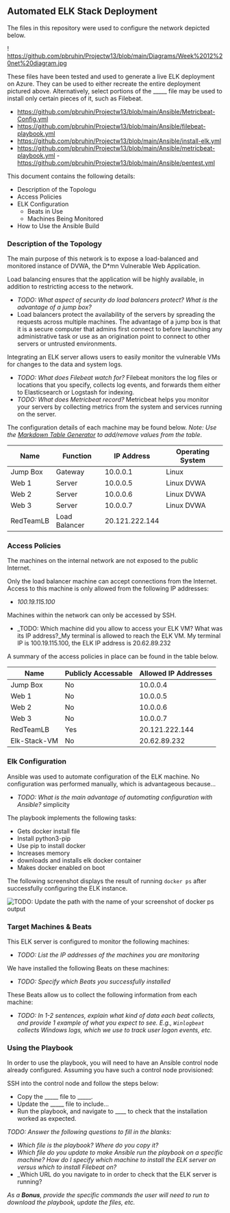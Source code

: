 ## Automated ELK Stack Deployment

The files in this repository were used to configure the network depicted below.

! https://github.com/pbruhin/Projectw13/blob/main/Diagrams/Week%2012%20net%20diagram.jpg

These files have been tested and used to generate a live ELK deployment on Azure. They can be used to either recreate the entire deployment pictured above. Alternatively, select portions of the _____ file may be used to install only certain pieces of it, such as Filebeat.

  - https://github.com/pbruhin/Projectw13/blob/main/Ansible/Metricbeat-Config.yml
  - https://github.com/pbruhin/Projectw13/blob/main/Ansible/filebeat-playbook.yml
  - https://github.com/pbruhin/Projectw13/blob/main/Ansible/install-elk.yml
  - https://github.com/pbruhin/Projectw13/blob/main/Ansible/metricbeat-playbook.yml
  -https://github.com/pbruhin/Projectw13/blob/main/Ansible/pentest.yml
  
  This document contains the following details:
- Description of the Topologu
- Access Policies
- ELK Configuration
  - Beats in Use
  - Machines Being Monitored
- How to Use the Ansible Build


### Description of the Topology

The main purpose of this network is to expose a load-balanced and monitored instance of DVWA, the D*mn Vulnerable Web Application.

Load balancing ensures that the application will be highly available, in addition to restricting access to the network.
- _TODO: What aspect of security do load balancers protect? What is the advantage of a jump box?_
- Load balancers protect the availability of the servers by spreading the requests across multiple machines.  The advantage of a jump box is that it is a secure computer that admins first connect to before launching any administrative task or use as an origination point to connect to other servers or untrusted environments.

Integrating an ELK server allows users to easily monitor the vulnerable VMs for changes to the data and system logs.
- _TODO: What does Filebeat watch for?_ Filebeat monitors the log files or locations that you specify, collects log events, and forwards them either to Elasticsearch or Logstash for indexing.
- _TODO: What does Metricbeat record?_ Metricbeat helps you monitor your servers by collecting metrics from the system and services running on the server.

The configuration details of each machine may be found below.
_Note: Use the [Markdown Table Generator](http://www.tablesgenerator.com/markdown_tables) to add/remove values from the table_.

| Name      | Function      | IP Address     | Operating System |
|-----------|---------------|----------------|------------------|
| Jump Box  | Gateway       | 10.0.0.1       | Linux            |
| Web 1     | Server        | 10.0.0.5       | Linux DVWA       |
| Web 2     | Server        | 10.0.0.6       | Linux DVWA       |
| Web 3     | Server        | 10.0.0.7       | Linux DVWA       |
| RedTeamLB | Load Balancer | 20.121.222.144 |                  |

### Access Policies

The machines on the internal network are not exposed to the public Internet. 

Only the load balancer machine can accept connections from the Internet. Access to this machine is only allowed from the following IP addresses:
- _100.19.115.100_

Machines within the network can only be accessed by SSH.
- _TODO: Which machine did you allow to access your ELK VM? What was its IP address?_My terminal is allowed to reach the ELK VM. My terminal IP is 100.19.115.100, the ELK IP address is 20.62.89.232

A summary of the access policies in place can be found in the table below.

| Name         | Publicly Accessable | Allowed IP Addresses |
|--------------|---------------------|----------------------|
| Jump Box     | No                  | 10.0.0.4             |
| Web 1        | No                  | 10.0.0.5             |
| Web 2        | No                  | 10.0.0.6             |
| Web 3        | No                  | 10.0.0.7             |
| RedTeamLB    | Yes                 | 20.121.222.144       |
| Elk-Stack-VM | No                  | 20.62.89.232         |

### Elk Configuration

Ansible was used to automate configuration of the ELK machine. No configuration was performed manually, which is advantageous because...
- _TODO: What is the main advantage of automating configuration with Ansible?_ simplicity

The playbook implements the following tasks:
- Gets docker install file
- Install python3-pip
- Use pip to install docker
- Increases memory
- downloads and installs elk docker container
- Makes docker enabled on boot

The following screenshot displays the result of running `docker ps` after successfully configuring the ELK instance.

![TODO: Update the path with the name of your screenshot of docker ps output](Images/docker_ps_output.png)

### Target Machines & Beats
This ELK server is configured to monitor the following machines:
- _TODO: List the IP addresses of the machines you are monitoring_

We have installed the following Beats on these machines:
- _TODO: Specify which Beats you successfully installed_

These Beats allow us to collect the following information from each machine:
- _TODO: In 1-2 sentences, explain what kind of data each beat collects, and provide 1 example of what you expect to see. E.g., `Winlogbeat` collects Windows logs, which we use to track user logon events, etc._

### Using the Playbook
In order to use the playbook, you will need to have an Ansible control node already configured. Assuming you have such a control node provisioned: 

SSH into the control node and follow the steps below:
- Copy the _____ file to _____.
- Update the _____ file to include...
- Run the playbook, and navigate to ____ to check that the installation worked as expected.

_TODO: Answer the following questions to fill in the blanks:_
- _Which file is the playbook? Where do you copy it?_
- _Which file do you update to make Ansible run the playbook on a specific machine? How do I specify which machine to install the ELK server on versus which to install Filebeat on?_
- _Which URL do you navigate to in order to check that the ELK server is running?

_As a **Bonus**, provide the specific commands the user will need to run to download the playbook, update the files, etc._

